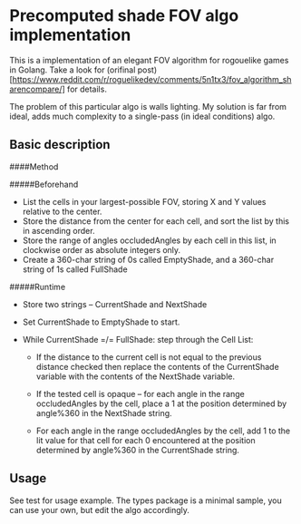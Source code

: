 Precomputed shade FOV algo implementation
===


This is a implementation of an elegant FOV algorithm for rogouelike games in Golang.
Take a look for (orifinal post)[https://www.reddit.com/r/roguelikedev/comments/5n1tx3/fov_algorithm_sharencompare/] for details.

The problem of this particular algo is walls lighting. My solution is far from ideal, adds much complexity to a
single-pass (in ideal conditions) algo.


Basic description
---

####Method

#####Beforehand

- List the cells in your largest-possible FOV, storing X and Y values relative to the center.
- Store the distance from the center for each cell, and sort the list by this in ascending order.
- Store the range of angles occludedAngles by each cell in this list, in clockwise order as absolute integers only.
- Create a 360-char string of 0s called EmptyShade, and a 360-char string of 1s called FullShade

#####Runtime

- Store two strings – CurrentShade and NextShade
- Set CurrentShade to EmptyShade to start.
- While CurrentShade =/= FullShade: step through the Cell List:

	- If the distance to the current cell is not equal to the previous distance checked then replace the contents
      of the CurrentShade variable with the contents of the NextShade variable.

	- If the tested cell is opaque – for each angle in the range occludedAngles by the cell, place a 1 at the position
      determined by angle%360 in the NextShade string.

    - For each angle in the range occludedAngles by the cell, add 1 to the lit value for that cell for each 0
      encountered at the position determined by angle%360 in the CurrentShade string.

Usage
--
See test for usage example. The types package is a minimal sample, you can use your own,
but edit the algo accordingly.
